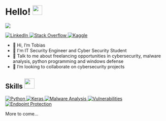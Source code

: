 <h1> Hello! <img src = "https://raw.githubusercontent.com/MartinHeinz/MartinHeinz/master/wave.gif" width = 30px> </h1>
<p align='center'>
</p>

<p>
  <a href="https://github.com/DenverCoder1/readme-typing-svg"><img src="https://readme-typing-svg.herokuapp.com?&font=IBM+Plex+Sans&color=abcdef&size=20&lines=Welcome+to+my+GitHub+Profile!;I'm+a+Junior+Cyber+Security+Analyst;I'm+working+on+cyber+security+analysis;"</img></a>
</p>

   <a href="https://de.linkedin.com/in/tobias-pahnke-513b501a1" target="_blank">
    <img alt="LinkedIn" src="https://img.shields.io/badge/LinkedIn-0077B5?style=for-the-badge&logo=linkedin&logoColor=white">
  </a>   
   <a href="https://stackoverflow.com/users/19806991/tobias-pahnke" target="_blank">
    <img alt="Stack Overflow" src="https://img.shields.io/badge/Stack_Overflow-FE7A16?style=for-the-badge&logo=stack-overflow&logoColor=white">
  </a>  
  <a href="https://www.xing.com/profile/Tobias_Pahnke" target="_blank">
    <img alt="Kaggle" src="https://img.shields.io/badge/Xing-00FF00?style=for-the-badge&logo=xing&logoColor=white">
  </a> 

- 👋 Hi, I’m Tobias
- 💼 I'm IT Security Engineer and Cyber Security Student
- 💬 Talk to me about freelancing opportunities in cybersecurity, malware analysis, python programming and windows defense
- 👯 I’m looking to collaborate on cybersecurity projects 

<h2> Skills <img src = "https://media2.giphy.com/media/QssGEmpkyEOhBCb7e1/giphy.gif?cid=ecf05e47a0n3gi1bfqntqmob8g9aid1oyj2wr3ds3mg700bl&rid=giphy.gif" width = 32px> </h2>
   <a href="https://www.python.org" target="_blank">
    <img alt="Python" src="https://img.shields.io/badge/Python-3776AB?style=for-the-badge&logo=python&logoColor=white">
  </a>
   <a href="https://www.microsoft.com" target="_blank">
    <img alt="Keras" src="https://img.shields.io/badge/Powershell-D00000?style=for-the-badge&logo=Powershell&logoColor=white">
  </a>
  <a href="" target="_blank">
    <img alt="Malware Analysis" src="https://img.shields.io/badge/malware-D00000?style=for-the-badge&logo=malware&logoColor=white">
  </a>
  </a>
  <a href="" target="_blank">
    <img alt="Vulnerabilities" src="https://img.shields.io/badge/vulnerabilities-D00000?style=for-the-badge&logo=vulnerabilities&logoColor=white">
  </a>
  <a href="" target="_blank">
    <img alt="Endpoint Protection" src="https://img.shields.io/badge/Windows%20Endpoint%20Protection-D00000?style=for-the-badge&logo=windows&logoColor=white">
  </a>
  <p>
  More to come... 
  </p>
  
  
